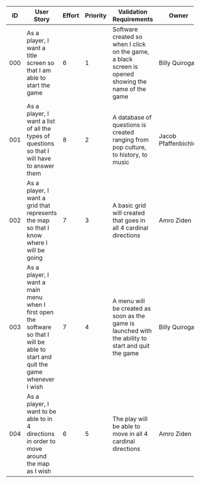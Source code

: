 ID | User Story | Effort | Priority | Validation Requirements | Owner
---|------------|--------|----------|-------------------------|-------
000 | As a player, I want a title screen so that I am able to start the game | 6 | 1 | Software created so when I click on the game, a black screen is opened showing the name of the game | Billy Quiroga
001 | As a player, I want a list of all the types of questions so that I will have to answer them | 8 | 2 | A database of questions is created ranging from pop culture, to history, to music | Jacob Pfaffenbichler
002 | As a player, I want a grid that represents the map so that I know where I will be going | 7 | 3 | A basic grid will created that goes in all 4 cardinal directions| Amro Ziden
003 | As a player, I want a main menu when I first open the software so that I will be able to start and quit the game whenever I wish	| 7 | 4 | A menu will be created as soon as the game is launched with the ability to start and quit the game | Billy Quiroga
004 | As a player, I want to be able to in 4 directions in order to move around the map as I wish | 6 | 5 | The play will be able to move in all 4 cardinal directions | Amro Ziden
